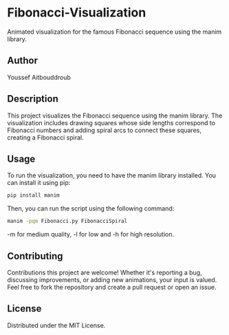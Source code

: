 # Fibonacci-Visualization

Animated visualization for the famous Fibonacci sequence using the manim library.

[](https://github.com/BigB021/Fibonacci-Visualization/blob/main/media/videos/Fibonacci/1080p60/FibonacciSpiral.mp4)

## Author
Youssef Aitbouddroub

## Description
This project visualizes the Fibonacci sequence using the manim library. The visualization includes drawing squares whose side lengths correspond to Fibonacci numbers and adding spiral arcs to connect these squares, creating a Fibonacci spiral.

## Usage
To run the visualization, you need to have the manim library installed. You can install it using pip:
```sh
pip install manim
```

Then, you can run the script using the following command:
```sh
manim -pqm Fibonacci.py FibonacciSpiral
```
-m for medium quality, -l for low and -h for high resolution.
## Contributing
Contributions this project are welcome! Whether it's reporting a bug, discussing improvements, or adding new animations, your input is valued. Feel free to fork the repository and create a pull request or open an issue.

## License
Distributed under the MIT License.
